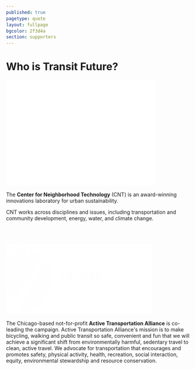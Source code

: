 ```yaml
---
published: true
pagetype: quote
layout: fullpage
bgcolor: 2f3d4a
section: supporters
---
```


# Who is Transit Future?


![Center for Neighborhood Technology](img/cnt-logo-large.png)

The **Center for Neighborhood Technology** (CNT) is an award-winning innovations laboratory for urban sustainability. 

CNT works across disciplines and issues, including transportation and community development, energy, water, and climate change.

<br><br>

![Active Transportation Alliance](img/activetrans-logo-large.png)

The Chicago-based not-for-profit **Active Transportation Alliance** is co-leading the campaign. Active Transportation Alliance's mission is to make bicycling, walking and public transit so safe, convenient and fun that we will achieve a significant shift from environmentally harmful, sedentary travel to clean, active travel. We advocate for transportation that encourages and promotes safety, physical activity, health, recreation, social interaction, equity, environmental stewardship and resource conservation.